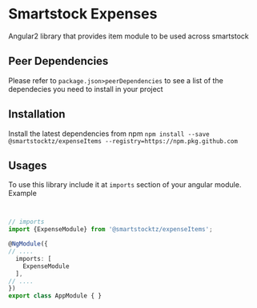 # Smartstock Expenses

Angular2 library that provides item module to be used across smartstock


## Peer Dependencies

Please refer to `package.json>peerDependencies` to see a list of the dependecies
you need to install in your project

## Installation

Install the latest dependencies from npm `npm install --save @smartstocktz/expenseItems --registry=https://npm.pkg.github.com`

## Usages

To use this library include it at `imports` section of your angular module. Example

```typescript


// imports
import {ExpenseModule} from '@smartstocktz/expenseItems';

@NgModule({
// ....
  imports: [
    ExpenseModule
  ],
// ....
})
export class AppModule { }

```

